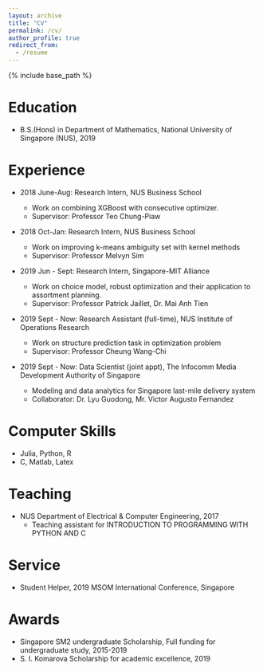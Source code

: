 ```yaml
---
layout: archive
title: "CV"
permalink: /cv/
author_profile: true
redirect_from:
  - /resume
---
```


{% include base_path %}

Education
======
* B.S.(Hons) in Department of Mathematics, National University of Singapore (NUS), 2019

Experience
======
* 2018 June-Aug: Research Intern, NUS Business School
  * Work on combining XGBoost with consecutive optimizer.
  * Supervisor: Professor Teo Chung-Piaw

* 2018 Oct-Jan: Research Intern, NUS Business School
  * Work on improving k-means ambiguity set with kernel methods
  * Supervisor: Professor Melvyn Sim
  
* 2019 Jun - Sept: Research Intern, Singapore-MIT Alliance
  * Work on choice model, robust optimization and their application to assortment planning.
  * Supervisor: Professor Patrick Jaillet, Dr. Mai Anh Tien

* 2019 Sept - Now: Research Assistant (full-time), NUS Institute of Operations Research 
  * Work on structure prediction task in optimization problem 
  * Supervisor: Professor Cheung Wang-Chi

* 2019 Sept - Now: Data Scientist (joint appt), The Infocomm Media Development Authority of Singapore
  * Modeling and data analytics for Singapore last-mile delivery system
  * Collaborator: Dr. Lyu Guodong, Mr. Victor Augusto Fernandez 
  
Computer Skills
======
* Julia, Python, R
* C, Matlab, Latex
  
Teaching
======
* NUS Department of Electrical & Computer Engineering, 2017
  * Teaching assistant for INTRODUCTION TO PROGRAMMING WITH PYTHON AND C

Service 
======
* Student Helper, 2019 MSOM International Conference, Singapore

Awards
======
* Singapore SM2 undergraduate Scholarship, Full funding for undergraduate study, 2015-2019
* S. I. Komarova Scholarship for academic excellence, 2019
